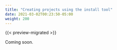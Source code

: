 ```yaml
---
title: "Creating projects using the install tool"
date: 2021-03-02T00:23:50-05:00
weight: 200
---
```


{{< preview-migrated >}}

Coming soon.
